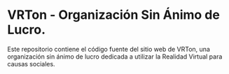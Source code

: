 # VRTon - Organización Sin Ánimo de Lucro.

Este repositorio contiene el código fuente del sitio web de VRTon, una organización sin ánimo de lucro dedicada a utilizar la Realidad Virtual para causas sociales.